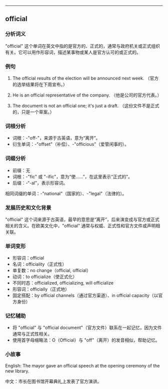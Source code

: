 
---------------
## official
### 分析词义
"official" 这个单词在英文中指的是官方的、正式的，通常与政府机关或正式组织有关。它可以用作形容词，描述某事物或某人是官方认可的或正式的。

### 例句
1. The official results of the election will be announced next week.
   （官方的选举结果将在下周宣布。）

2. He is an official representative of the company.
   （他是公司的官方代表。）

3. The document is not an official one; it's just a draft.
   （这份文件不是正式的，只是一个草案。）

### 词根分析
- 词根：-"off-"，来源于古英语，意为“离开”。
- 衍生单词：-"offset"（补偿）、-"officious"（爱管闲事的）。

### 词缀分析
- 前缀：无
- 词根：-"fic" 或 "-ific"，意为“使……”，在这里表示“正式的”。
- 后缀：-“-al”，表示形容词。

相同词缀的单词：-"national"（国家的）、-"legal"（法律的）。

### 发展历史和文化背景
"official" 这个词来源于古英语，最早的意思是“离开”，后来演变成与官方或正式相关的含义。在欧美文化中，"official" 通常与权威、正式性和官方文件或声明相关联。

### 单词变形
- 形容词：official
- 名词：officiality（正式性）
- 单复数：no change（official, official）
- 动词：to officialize（使正式化）
- 不同时态：officialized, officializing, will officialize
- 形容词：officially（正式地）
- 固定搭配：by official channels（通过官方渠道）、in official capacity（以官方身份）

### 记忆辅助
- 将 "official" 与 "official document"（官方文件）联系在一起记忆，因为文件通常与正式性相关。
- 使用首字母缩略法：O（Official）与 "off"（离开）的发音相似，帮助记忆。

### 小故事
English: The mayor gave an official speech at the opening ceremony of the new library.

中文：市长在图书馆开幕典礼上发表了官方演讲。

